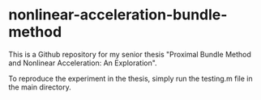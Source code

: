 # nonlinear-acceleration-bundle-method

This is a Github repository for my senior thesis "Proximal Bundle Method and Nonlinear Acceleration: An Exploration".

To reproduce the experiment in the thesis, simply run the testing.m file in the main directory.
